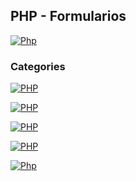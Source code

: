 ## PHP - Formularios
[![Php](https://img.shields.io/badge/Php_formularios-787CB5?style=for-the-badge&logo=php&logoColor=white&labelColor=101010)](https://github.com/Alberto-mt/PHP/blob/main/PHP/Apuntes_form/index.md)

### Categories
[![PHP](https://img.shields.io/badge/Formularios-447ac0?style=for-the-badge&logo=php&logoColor=white&labelColor=101010)](https://github.com/Alberto-mt/PHP/blob/main/PHP/Apuntes_form/categories/Formularios.md)

[![PHP](https://img.shields.io/badge/Enviar_datos_misma_pagina-c044b8?style=for-the-badge&logo=php&logoColor=white&labelColor=101010)](https://github.com/Alberto-mt/PHP/blob/main/PHP/Apuntes_form/categories/Enviar_datos_misma_pagina.md)

[![PHP](https://img.shields.io/badge/Enviar_datos_GET-c08a44?style=for-the-badge&logo=php&logoColor=white&labelColor=101010)](https://github.com/Alberto-mt/PHP/blob/main/PHP/Apuntes_form/categories/Enviar_datos_GET.md)

[![PHP](https://img.shields.io/badge/Enviar_datos_POST-44c04c?style=for-the-badge&logo=php&logoColor=white&labelColor=101010)](https://github.com/Alberto-mt/PHP/blob/main/PHP/Apuntes_form/categories/Enviar_datos_POST.md)


[![Php](https://img.shields.io/badge/Php_formularios-787CB5?style=for-the-badge&label=&#9650;&logoColor=white&labelColor=101010)](https://github.com/Alberto-mt/PHP/blob/main/PHP/Apuntes_form/index.md)
